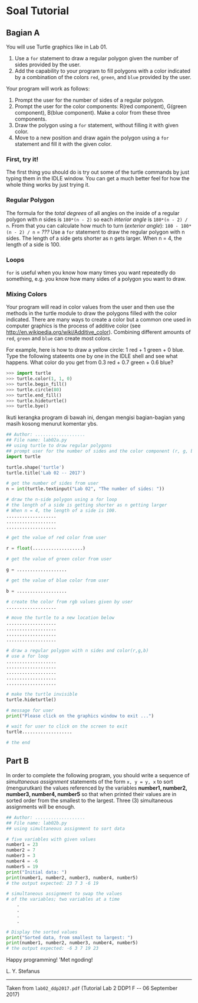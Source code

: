 # Soal Tutorial

## Bagian A

You will use Turtle graphics like in Lab 01.
1. Use a `for` statement to draw a regular polygon given the number of sides
   provided by the user.
2. Add the capability to your program to fill polygons with a color indicated
   by a combination of the colors `red`, `green`, and `blue` provided by the
   user.

Your program will work as follows:
1. Prompt the user for the number of sides of a regular polygon.
2. Prompt the user for the color components: R(red component), G(green
   component), B(blue component). Make a color from these three components.
3. Draw the polygon using a `for` statement, without filling it with given
   color.
4. Move to a new position and draw again the polygon using a `for` statement
   and fill it with the given color.

### First, try it!
The first thing you should do is try out some of the turtle commands by just
typing them in the IDLE window. You can get a much better feel for how the
whole thing works by just trying it.

### Regular Polygon

The formula for the *total degrees* of all angles on the inside of a regular
polygon with *n* sides is `180*(n - 2)` so each *interior angle* is
`180*(n - 2) / n`.
From that you can calculate how much to turn (*exterior angle*):
`180 - 180*(n - 2) / n` = *???*
Use a `for` statement to draw the regular polygon with n sides.
The length of a side gets shorter as n gets larger. When n = 4, the length of
a side is 100.

### Loops

`for` is useful when you know how many times you want repeatedly do something,
e.g. you know how many sides of a polygon you want to draw.

### Mixing Colors

Your program will read in color values from the user and then use the methods
in the turtle module to draw the polygons filled with the color indicated.
There are many ways to create a color but a common one used in computer
graphics is the process of additive color (see
http://en.wikipedia.org/wiki/Additive_color). Combining different amounts of
`red`, `green` and `blue` can create most colors.

For example, here is how to draw a yellow circle: 1 red + 1 green + 0 blue.
Type the following stateents one by one in the IDLE shell and see what
happens. What color do you get from 0.3 red + 0.7 green + 0.6 blue?

```python
>>> import turtle
>>> turtle.color(1, 1, 0)
>>> turtle.begin_fill()
>>> turtle.circle(80)
>>> turtle.end_fill()
>>> turtle.hideturtle()
>>> turtle.bye()
```

Ikuti kerangka program di bawah ini, dengan mengisi bagian-bagian yang masih
kosong menurut komentar ybs.

```python
## Author: ...................
## File name: lab02a.py
## using turtle to draw regular polygons
## prompt user for the number of sides and the color component (r, g, b)
import turtle

turtle.shape('turtle')
turtle.title('Lab 02 -- 2017')

# get the number of sides from user
n = int(turtle.textinput("Lab 02", "The number of sides: "))

# draw the n-side polygon using a for loop
# the length of a side is getting shorter as n getting larger
# When n = 4, the length of a side is 100.
...................
...................
...................

# get the value of red color from user

r = float(...................)

# get the value of green color from user

g = ...................

# get the value of blue color from user

b = ...................

# create the color from rgb values given by user
...................

# move the turtle to a new location below
...................
...................
...................
...................

# draw a regular polygon with n sides and color(r,g,b)
# use a for loop
...................
...................
...................
...................
...................

# make the turtle invisible
turtle.hideturtle()

# message for user
print("Please click on the graphics window to exit ...")

# wait for user to click on the screen to exit
turtle...................

# the end
```

## Part B

In order to complete the following program, you should write a sequence of
*simultaneous assignment* statements of the form `x, y = y, x` to sort
(mengurutkan) the values referenced by the variables **number1, number2,
number3, number4, number5** so that when printed their values are in sorted 
order from the smallest to the largest. Three (3) simultaneous assignments
will be enough.

```python
## Author: ...................
## File name: lab02b.py
## using simultaneous assignment to sort data

# five variables with given values
number1 = 23
number2 = 7
number3 = 3
number4 = -6
number5 = 19
print("Initial data: ")
print(number1, number2, number3, number4, number5)
# the output expected: 23 7 3 -6 19

# simultaneous assignment to swap the values
# of the variables; two variables at a time
    .
    .
    .
    .

# Display the sorted values
print("Sorted data, from smallest to largest: ")
print(number1, number2, number3, number4, number5)
# the output expected: -6 3 7 19 23
```

Happy programming! 'Met ngoding!

L. Y. Stefanus

---

Taken from `lab02_ddp2017.pdf` (Tutorial Lab 2 DDP1 F -- 06 September 2017)
